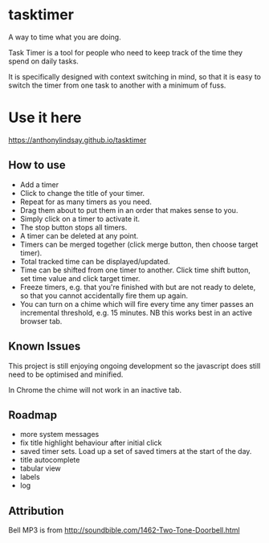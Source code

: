 tasktimer
=========

A way to time what you are doing.

Task Timer is a tool for people who need to keep track of the time they spend on daily tasks.

It is specifically designed with context switching in mind, so that it is easy to switch the timer from one task to another with a minimum of fuss.

Use it here
===========

https://anthonylindsay.github.io/tasktimer

How to use
-------------

- Add a timer
- Click to change the title of your timer.
- Repeat for as many timers as you need.
- Drag them about to put them in an order that makes sense to you.
- Simply click on a timer to activate it.
- The stop button stops all timers.
- A timer can be deleted at any point.
- Timers can be merged together (click merge button, then choose target timer).
- Total tracked time can be displayed/updated.
- Time can be shifted from one timer to another. Click time shift button, set time value and click target timer.
- Freeze timers, e.g. that you're finished with but are not ready to delete, so that you cannot accidentally fire them up again.
- You can turn on a chime which will fire every time any timer passes an incremental threshold, e.g. 15 minutes. NB this works best in an active browser tab.

Known Issues
--------------

This project is still enjoying ongoing development so the javascript does still need to be optimised and minified.

In Chrome the chime will not work in an inactive tab.

Roadmap
---------

- more system messages
- fix title highlight behaviour after initial click
- saved timer sets. Load up a set of saved timers at the start of the day.
- title autocomplete
- tabular view
- labels
- log


Attribution
-----------

Bell MP3 is from http://soundbible.com/1462-Two-Tone-Doorbell.html
